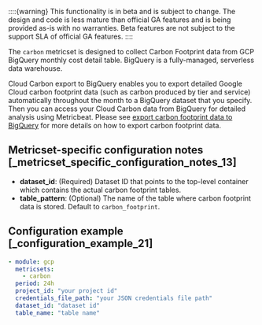 ::::{warning}
This functionality is in beta and is subject to change. The design and code is less mature than official GA features and is being provided as-is with no warranties. Beta features are not subject to the support SLA of official GA features.
::::


The `carbon` metricset is designed to collect Carbon Footprint data from GCP BigQuery monthly cost detail table. BigQuery is a fully-managed, serverless data warehouse.

Cloud Carbon export to BigQuery enables you to export detailed Google Cloud carbon footprint data (such as carbon produced by tier and service) automatically throughout the month to a BigQuery dataset that you specify. Then you can access your Cloud Carbon data from BigQuery for detailed analysis using Metricbeat. Please see [export carbon footprint data to BigQuery](https://cloud.google.com/carbon-footprint/docs/export) for more details on how to export carbon footprint data.


## Metricset-specific configuration notes [_metricset_specific_configuration_notes_13]

* **dataset_id**: (Required) Dataset ID that points to the top-level container which contains the actual carbon footprint tables.
* **table_pattern**: (Optional) The name of the table where carbon footprint data is stored. Default to `carbon_footprint`.


## Configuration example [_configuration_example_21]

```yaml
- module: gcp
  metricsets:
    - carbon
  period: 24h
  project_id: "your project id"
  credentials_file_path: "your JSON credentials file path"
  dataset_id: "dataset id"
  table_name: "table name"
```
